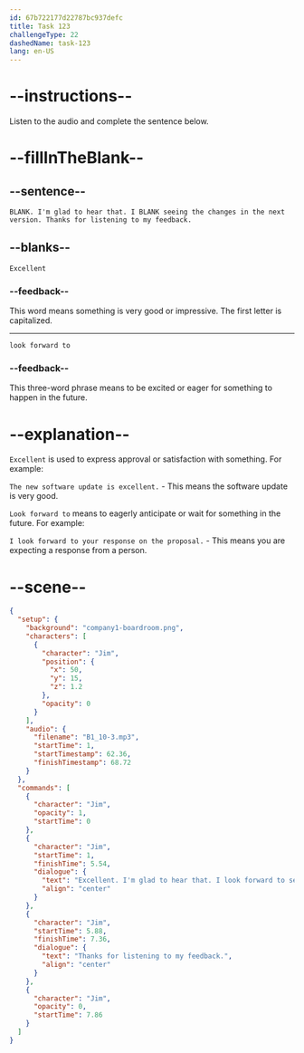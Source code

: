 ```yaml
---
id: 67b722177d22787bc937defc
title: Task 123
challengeType: 22
dashedName: task-123
lang: en-US
---
```


<!-- (audio) Jim: Excellent. I'm glad to hear that. I look forward to seeing the changes in the next version. Thanks for listening to my feedback. -->

# --instructions--

Listen to the audio and complete the sentence below.

# --fillInTheBlank--

## --sentence--

`BLANK. I'm glad to hear that. I BLANK seeing the changes in the next version. Thanks for listening to my feedback.`

## --blanks--

`Excellent`

### --feedback--

This word means something is very good or impressive. The first letter is capitalized.

---

`look forward to`

### --feedback--

This three-word phrase means to be excited or eager for something to happen in the future.

# --explanation--

`Excellent` is used to express approval or satisfaction with something. For example:

`The new software update is excellent.` - This means the software update is very good.

`Look forward to` means to eagerly anticipate or wait for something in the future. For example:

`I look forward to your response on the proposal.` - This means you are expecting a response from a person.

# --scene--

```json
{
  "setup": {
    "background": "company1-boardroom.png",
    "characters": [
      {
        "character": "Jim",
        "position": {
          "x": 50,
          "y": 15,
          "z": 1.2
        },
        "opacity": 0
      }
    ],
    "audio": {
      "filename": "B1_10-3.mp3",
      "startTime": 1,
      "startTimestamp": 62.36,
      "finishTimestamp": 68.72
    }
  },
  "commands": [
    {
      "character": "Jim",
      "opacity": 1,
      "startTime": 0
    },
    {
      "character": "Jim",
      "startTime": 1,
      "finishTime": 5.54,
      "dialogue": {
        "text": "Excellent. I'm glad to hear that. I look forward to seeing the changes in the next version.",
        "align": "center"
      }
    },
    {
      "character": "Jim",
      "startTime": 5.88,
      "finishTime": 7.36,
      "dialogue": {
        "text": "Thanks for listening to my feedback.",
        "align": "center"
      }
    },
    {
      "character": "Jim",
      "opacity": 0,
      "startTime": 7.86
    }
  ]
}
```
